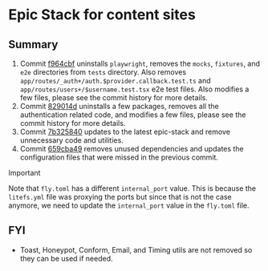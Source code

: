 # Epic Stack for content sites

## Summary
1. Commit [f964cbf](https://github.com/arpitdalal/epic-content-stack/commit/f964cbf0f4809016b41a7f9f95e9591bc2bcbfe4) uninstalls `playwright`, removes the `mocks`, `fixtures`, and `e2e` directories from `tests` directory. Also removes `app/routes/_auth+/auth.$provider.callback.test.ts` and `app/routes/users+/$username.test.tsx` e2e test files. Also modifies a few files, please see the commit history for more details.
2. Commit [829014d](https://github.com/arpitdalal/epic-content-stack/commit/829014d41db6bdfc4b0e8fd7490bba98f0934e75) uninstalls a few packages, removes all the authentication related code, and modifies a few files, please see the commit history for more details.
3. Commit [7b325840](https://github.com/arpitdalal/epic-content-stack/commit/7b32584037faa61da65b0404b5a4de86e2b41cdb) updates to the latest epic-stack and remove unnecessary code and utilities.
4. Commit [659cba49](https://github.com/arpitdalal/epic-content-stack/commit/659cba49671084751a764450bd8a23032dd8d1af) removes unused dependencies and updates the configuration files that were missed in the previous commit.

> [!IMPORTANT]
> Note that `fly.toml` has a different `internal_port` value. This is because the `litefs.yml` file was proxying the ports but since that is not the case anymore, we need to update the `internal_port` value in the `fly.toml` file.

## FYI
- Toast, Honeypot, Conform, Email, and Timing utils are not removed so they can be used if needed.